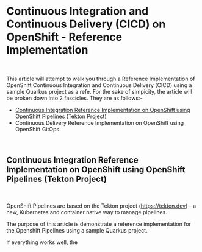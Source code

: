 <h1>Continuous Integration and Continuous Delivery (CICD) on OpenShift - Reference Implementation</h1>

<br/>

This article will attempt to walk you through a Reference Implementation of OpenShift Continuous Integration and Continuous Delivery (CICD) using a sample Quarkus project as a refe. For the sake of simpicity, the article will be broken down into 2 fascicles. They are as follows:-

<Ul>
    <li><a href="#ci">Continuous Integration Reference Implementation on OpenShift using OpenShift Pipelines (Tekton Project)</a></li>
    <li>Continuous Delivery Reference Implementation on OpenShift using OpenShift GitOps </li>
</Ul>

<br/>

<h2 id="ci">Continuous Integration Reference Implementation on OpenShift using OpenShift Pipelines (Tekton Project)</h2>

<br/>

OpenShift Pipelines are based on the Tekton project (https://tekton.dev) - a new, Kubernetes and container native way to manage pipelines.

The purpose of this article is demonstrate a reference implementation for the Openshift Pipelines using a sample Quarkus project.

If everything works well, the 